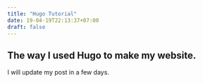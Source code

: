 ```yaml
---
title: "Hugo Tutorial"
date: 19-04-19T22:13:37+07:00
draft: false
---
```

## The way I used Hugo to make my website.
I will update my post in a few days.


